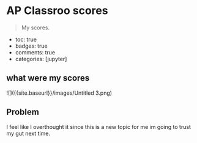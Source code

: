 # AP Classroo scores
> My scores.

- toc: true 
- badges: true
- comments: true
- categories: [jupyter]


## what were my scores

![]({{site.baseurl}}/images/Untitled 3.png)

## Problem

I feel like I overthought it since this is a new topic for me im going to trust my gut next time.
